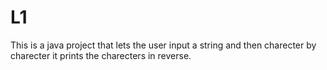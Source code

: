 # L1
This is a java project that lets the user input a string and then charecter by charecter it prints the charecters in reverse.
